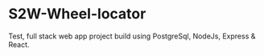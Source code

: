 # S2W-Wheel-locator
Test, full stack web app project build using PostgreSql, NodeJs, Express &amp; React. 
